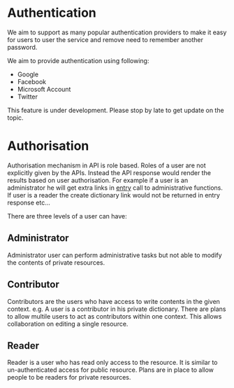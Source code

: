 # Authentication

We aim to support as many popular authentication providers to make it easy for users to user the service and remove need to remember another password.

We aim to provide authentication using following:

- Google
- Facebook
- Microsoft Account
- Twitter

This feature is under development. Please stop by late to get update on the topic.

# Authorisation

Authorisation mechanism in API is role based. Roles of a user are not explicitly given by the APIs. Instead the API response would render the results based on user authorisation. For example if a user is an administrator he will get extra links in [entry](./entry.md) call to administrative functions. If user is a reader the create dictionary link would not be returned in entry response etc... 

There are three levels of a user can have:

## Administrator

Administrator user can perform administrative tasks but not able to modify the contents of private resources.

## Contributor

Contributors are the users who have access to write contents in the given context. e.g. A user is a contributor in his private dictionary. There are plans to allow multile users to act as contributors within one context. This allows collaboration on editing a single resource.

## Reader

Reader is a user who has read only access to the resource. It is similar to un-authenticated access for public resource. Plans are in place to allow people to be readers for private resources.